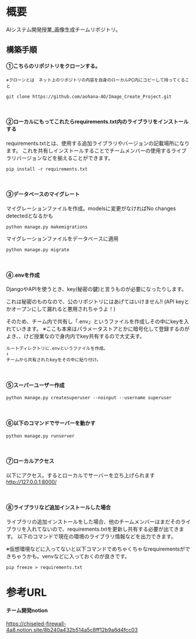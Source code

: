 # 概要
AIシステム開発授業_画像生成チームリポジトリ。
<br>

## 構築手順
#### ①こちらのリポジトリをクローンする。

<small>※クローンとは　ネット上のリポジトリの内容を自身のローカルPC内にコピーして持ってくること</small>

```
git clone https://github.com/aohana-AO/Image_Create_Project.git
```
<br>


#### ②ローカルにもってこれたらrequirements.txt内のライブラリをインストールする
requirements.txtとは、使用する追加ライブラリやバージョンの記載場所になります。
これを共有しインストールすることでチームメンバーの使用するライブラリバージョンなどを揃えることができます。

```
pip install -r requirements.txt
```
<br>

#### ③データベースのマイグレート
マイグレーションファイルを作成。modelsに変更がなければNo changes detectedとなるかも
```
python manage.py makemigrations
```

マイグレーションファイルをデータベースに適用
```
python manage.py migrate
```
<br>

#### ④.envを作成
DjangoやAPIを使うとき、key(秘密の鍵)と言うものが必要になったりします。

これは秘密のものなので、公のリポジトリにはあげてはいけません!!
(API keyとかオープンにして漏れると悪用されちゃうよ！)

そのため、チーム内で共有し「.env」というファイルを作成しその中にkeyを入れていきます。
※ここも本来はパラメータストアとかに暗号化して登録するのがよき、、けど授業なので身内内でkey共有するので大丈夫す。
```
ルートディレクトリに.envというファイルを作成。
↓
チームから共有されたkeyをその中に貼り付け。
```
<br>

#### ⑤スーパーユーザー作成
```
python manage.py createsuperuser --noinput --username superuser
```
<br>

#### ⑥以下のコマンドでサーバーを動かす
```
python manage.py runserver
```
<br>

#### ⑦ローカルアクセス
以下にアクセス。するとローカルでサーバーを立ち上げられます
http://127.0.0.1:8000/

<br>

#### ⑧ライブラリなど追加インストールした場合
ライブラリの追加インストールをした場合、他のチームメンバーはまだそのライブラリを入れてないので、requirements.txtを更新し共有する必要が出てきます。
以下のコマンドで現在の環境のライブラリ情報などを出力できます。

※仮想環境などに入ってないと以下コマンドでめちゃくちゃなrequirementsができちゃうかも。venvなどに入っておくのが良きです。

```
pip freeze > requirements.txt

```


# 参考URL
#### チーム開発notion
https://chiseled-firewall-4a8.notion.site/8b240a432b514a5c8ff12b9a6d4fcc03
